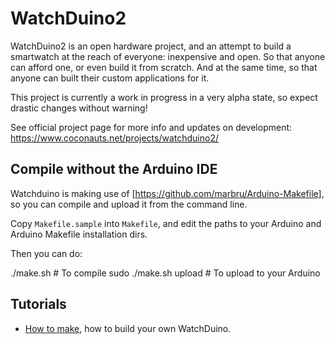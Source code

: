 # WatchDuino2

WatchDuino2 is an open hardware project, and an attempt to build a smartwatch
at the reach of everyone: inexpensive and open. So that anyone can afford one,
or even build it from scratch. And at the same time,
so that anyone can built their custom applications for it.

This project is currently a work in progress in a very alpha state,
so expect drastic changes without warning!

See official project page for more info and updates on development:
https://www.coconauts.net/projects/watchduino2/


## Compile without the Arduino IDE

Watchduino is making use of [https://github.com/marbru/Arduino-Makefile], so you can compile and upload it from the command line.

Copy `Makefile.sample` into `Makefile`, and edit the paths to your Arduino and Arduino Makefile installation dirs. 

Then you can do:

./make.sh  # To compile
sudo ./make.sh upload  # To upload to your Arduino


## Tutorials

- [How to make](docs/how_to_make.md), how to build your own WatchDuino.
